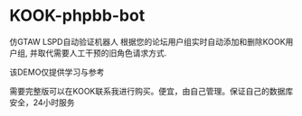 # KOOK-phpbb-bot
仿GTAW LSPD自动验证机器人 根据您的论坛用户组实时自动添加和删除KOOK用户组, 并取代需要人工干预的旧角色请求方式.

该DEMO仅提供学习与参考

需要完整版可以在KOOK联系我进行购买。便宜，由自己管理。保证自己的数据库安全，24小时服务
